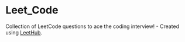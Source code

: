 # Leet_Code
Collection of LeetCode questions to ace the coding interview! - Created using [LeetHub](https://github.com/QasimWani/LeetHub).
